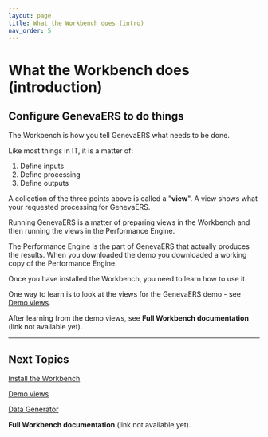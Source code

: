 ```yaml
---
layout: page
title: What the Workbench does (intro)
nav_order: 5
---
```

# What the Workbench does (introduction)

## Configure GenevaERS to do things

The Workbench is how you tell GenevaERS what needs to be done.

Like most things in IT, it is a matter of:
1.  Define inputs
2.  Define processing
3.  Define outputs

A collection of the three points above is called a "**view**".  A view shows what your requested processing for GenevaERS.

Running GenevaERS is a matter of preparing views in the Workbench and then running the views in the Performance Engine. 

The Performance Engine is the part of GenevaERS that actually produces the results.  When you downloaded the demo you downloaded a working copy of the Performance Engine.

Once you have installed the Workbench, you need to learn how to use it.  

One way to learn is to look at the views for the GenevaERS demo - see [Demo views](DemoViews.md).

After learning from the demo views, see **Full Workbench documentation** (link not available yet).



-----

## Next Topics

[Install the Workbench](InstallWorkbench.md)

[Demo views](DemoViews.md)

[Data Generator](DataGenerator.md)

**Full Workbench documentation** (link not available yet).
